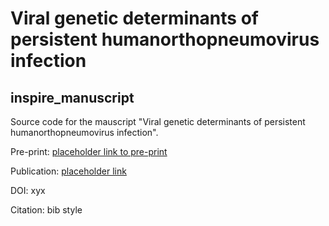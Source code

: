 # Viral genetic determinants of persistent humanorthopneumovirus infection

## inspire_manuscript
Source code for the mauscript
"Viral genetic determinants of persistent humanorthopneumovirus infection".

Pre-print: [placeholder link to pre-print](https://www.biorxiv.org)

Publication: [placeholder link](https://academic.oup.com/cid)

DOI: xyx

Citation: bib style


